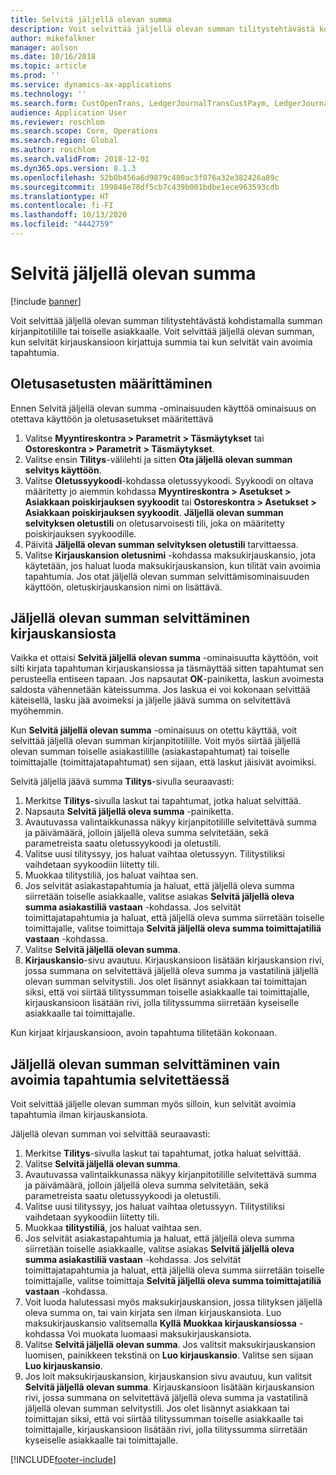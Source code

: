 ```yaml
---
title: Selvitä jäljellä olevan summa
description: Voit selvittää jäljellä olevan summan tilitystehtävästä kohdistamalla summan kirjanpitotilille.
author: mikefalkner
manager: aolson
ms.date: 10/16/2018
ms.topic: article
ms.prod: ''
ms.service: dynamics-ax-applications
ms.technology: ''
ms.search.form: CustOpenTrans, LedgerJournalTransCustPaym, LedgerJournalTransVendPaym, VendOpenTrans
audience: Application User
ms.reviewer: roschlom
ms.search.scope: Core, Operations
ms.search.region: Global
ms.author: roschlom
ms.search.validFrom: 2018-12-01
ms.dyn365.ops.version: 8.1.3
ms.openlocfilehash: 52b0b456a6d9879c480ac3f076a32e382426a89c
ms.sourcegitcommit: 199848e78df5cb7c439b001bdbe1ece963593cdb
ms.translationtype: HT
ms.contentlocale: fi-FI
ms.lasthandoff: 10/13/2020
ms.locfileid: "4442759"
---
```

# <a name="settle-remainder"></a>Selvitä jäljellä olevan summa

[!include [banner](../includes/banner.md)]

Voit selvittää jäljellä olevan summan tilitystehtävästä kohdistamalla summan kirjanpitotilille tai toiselle asiakkaalle. Voit selvittää jäljellä olevan summan, kun selvität kirjauskansioon kirjattuja summia tai kun selvität vain avoimia tapahtumia.

## <a name="setting-up-defaults"></a>Oletusasetusten määrittäminen 
Ennen Selvitä jäljellä olevan summa -ominaisuuden käyttöä ominaisuus on otettava käyttöön ja oletusasetukset määritettävä

1)  Valitse **Myyntireskontra > Parametrit > Täsmäytykset** tai **Ostoreskontra > Parametrit > Täsmäytykset**.
2)  Valitse ensin **Tilitys**-välilehti ja sitten **Ota jäljellä olevan summan selvitys käyttöön**.
3)  Valitse **Oletussyykoodi**-kohdassa oletussyykoodi. Syykoodi on oltava määritetty jo aiemmin kohdassa **Myyntireskontra > Asetukset > Asiakkaan poiskirjauksen syykoodit** tai **Ostoreskontra > Asetukset > Asiakkaan poiskirjauksen syykoodit**. **Jäljellä olevan summan selvityksen oletustili** on oletusarvoisesti tili, joka on määritetty poiskirjauksen syykoodille.
3)  Päivitä **Jäljellä olevan summan selvityksen oletustili** tarvittaessa.
4)  Valitse **Kirjauskansion oletusnimi** -kohdassa maksukirjauskansio, jota käytetään, jos haluat luoda maksukirjauskansion, kun tilität vain avoimia tapahtumia. Jos otat jäljellä olevan summan selvittämisominaisuuden käyttöön, oletuskirjauskansion nimi on lisättävä.

## <a name="settle-remainder-from-a-journal"></a>Jäljellä olevan summan selvittäminen kirjauskansiosta
Vaikka et ottaisi **Selvitä jäljellä olevan summa** -ominaisuutta käyttöön, voit silti kirjata tapahtuman kirjauskansiossa ja täsmäyttää sitten tapahtumat sen perusteella entiseen tapaan. Jos napsautat **OK**-painiketta, laskun avoimesta saldosta vähennetään käteissumma. Jos laskua ei voi kokonaan selvittää käteisellä, lasku jää avoimeksi ja jäljelle jäävä summa on selvitettävä myöhemmin.

Kun **Selvitä jäljellä olevan summa** -ominaisuus on otettu käyttää, voit selvittää jäljellä olevan summan kirjanpitotilille. Voit myös siirtää jäljellä olevan summan toiselle asiakastilille (asiakastapahtumat) tai toiselle toimittajalle (toimittajatapahtumat) sen sijaan, että laskut jäisivät avoimiksi. 

Selvitä jäljellä jäävä summa **Tilitys**-sivulla seuraavasti:

1)  Merkitse **Tilitys**-sivulla laskut tai tapahtumat, jotka haluat selvittää.
2)  Napsauta **Selvitä jäljellä oleva summa** -painiketta.
3)  Avautuvassa valintaikkunassa näkyy kirjanpitotilille selvitettävä summa ja päivämäärä, jolloin jäljellä oleva summa selvitetään, sekä parametreista saatu oletussyykoodi ja oletustili. 
4)  Valitse uusi tilityssyy, jos haluat vaihtaa oletussyyn. Tilitystiliksi vaihdetaan syykoodiin liitetty tili.
5)  Muokkaa tilitystiliä, jos haluat vaihtaa sen.
6)  Jos selvität asiakastapahtumia ja haluat, että jäljellä oleva summa siirretään toiselle asiakkaalle, valitse asiakas **Selvitä jäljellä oleva summa asiakastiliä vastaan** -kohdassa. Jos selvität toimittajatapahtumia ja haluat, että jäljellä oleva summa siirretään toiselle toimittajalle, valitse toimittaja **Selvitä jäljellä oleva summa toimittajatiliä vastaan** -kohdassa.
6)  Valitse **Selvitä jäljellä olevan summa**.
7)  **Kirjauskansio**-sivu avautuu. Kirjauskansioon lisätään kirjauskansion rivi, jossa summana on selvitettävä jäljellä oleva summa ja vastatilinä jäljellä olevan summan selvitystili. Jos olet lisännyt asiakkaan tai toimittajan siksi, että voi siirtää tilityssumman toiselle asiakkaalle tai toimittajalle, kirjauskansioon lisätään rivi, jolla tilityssumma siirretään kyseiselle asiakkaalle tai toimittajalle.

Kun kirjaat kirjauskansioon, avoin tapahtuma tilitetään kokonaan. 

## <a name="settle-remainder-when-you-are-only-settling-open-transactions"></a>Jäljellä olevan summan selvittäminen vain avoimia tapahtumia selvitettäessä
Voit selvittää jäljelle olevan summan myös silloin, kun selvität avoimia tapahtumia ilman kirjauskansiota.

Jäljellä olevan summan voi selvittää seuraavasti:

1)  Merkitse **Tilitys**-sivulla laskut tai tapahtumat, jotka haluat selvittää.
2)  Valitse **Selvitä jäljellä olevan summa**.
3)  Avautuvassa valintaikkunassa näkyy kirjanpitotilille selvitettävä summa ja päivämäärä, jolloin jäljellä oleva summa selvitetään, sekä parametreista saatu oletussyykoodi ja oletustili. 
4)  Valitse uusi tilityssyy, jos haluat vaihtaa oletussyyn. Tilitystiliksi vaihdetaan syykoodiin liitetty tili.
5)  Muokkaa **tilitystiliä**, jos haluat vaihtaa sen.
6)  Jos selvität asiakastapahtumia ja haluat, että jäljellä oleva summa siirretään toiselle asiakkaalle, valitse asiakas **Selvitä jäljellä oleva summa asiakastiliä vastaan** -kohdassa. Jos selvität toimittajatapahtumia ja haluat, että jäljellä oleva summa siirretään toiselle toimittajalle, valitse toimittaja **Selvitä jäljellä oleva summa toimittajatiliä vastaan** -kohdassa.
7)  Voit luoda halutessasi myös maksukirjauskansion, jossa tilityksen jäljellä oleva summa on, tai vain kirjata sen ilman kirjauskansiota. Luo maksukirjauskansio valitsemalla **Kyllä** **Muokkaa kirjauskansiossa** -kohdassa Voi muokata luomaasi maksukirjauskansiota.
8)  Valitse **Selvitä jäljellä olevan summa**. Jos valitsit maksukirjauskansion luomisen, painikkeen tekstinä on **Luo kirjauskansio**. Valitse sen sijaan **Luo kirjauskansio**.
9)  Jos loit maksukirjauskansion, kirjauskansion sivu avautuu, kun valitsit **Selvitä jäljellä olevan summa**. Kirjauskansioon lisätään kirjauskansion rivi, jossa summana on selvitettävä jäljellä oleva summa ja vastatilinä jäljellä olevan summan selvitystili. Jos olet lisännyt asiakkaan tai toimittajan siksi, että voi siirtää tilityssumman toiselle asiakkaalle tai toimittajalle, kirjauskansioon lisätään rivi, jolla tilityssumma siirretään kyseiselle asiakkaalle tai toimittajalle.


[!INCLUDE[footer-include](../../includes/footer-banner.md)]